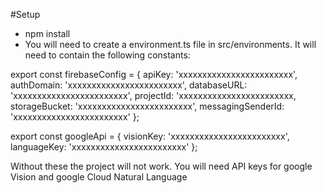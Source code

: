 #Setup

- npm install
- You will need to create a environment.ts file in src/environments. It will need to contain the following constants:

export const firebaseConfig = {
  apiKey: 'xxxxxxxxxxxxxxxxxxxxxxxx',
  authDomain: 'xxxxxxxxxxxxxxxxxxxxxxxx',
  databaseURL: 'xxxxxxxxxxxxxxxxxxxxxxxx',
  projectId: 'xxxxxxxxxxxxxxxxxxxxxxxx,
  storageBucket: 'xxxxxxxxxxxxxxxxxxxxxxxx',
  messagingSenderId: 'xxxxxxxxxxxxxxxxxxxxxxxx'
};

export const googleApi = {
  visionKey: 'xxxxxxxxxxxxxxxxxxxxxxxx',
  languageKey: 'xxxxxxxxxxxxxxxxxxxxxxxx'
};

Without these the project will not work. You will need API keys for google Vision and google Cloud Natural Language


